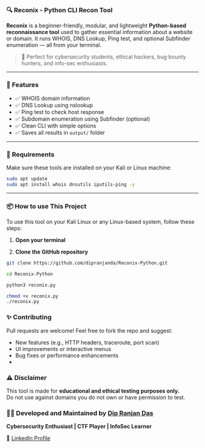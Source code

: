 ### 🔍 Reconix - Python CLI Recon Tool

**Reconix** is a beginner-friendly, modular, and lightweight **Python-based reconnaissance tool** used to gather essential information about a website or domain. It runs WHOIS, DNS Lookup, Ping test, and optional Subfinder enumeration — all from your terminal.

> 🚀 Perfect for cybersecurity students, ethical hackers, bug bounty hunters, and info-sec enthusiasts.

---

### 📌 Features

- ✅ WHOIS domain information
- ✅ DNS Lookup using nslookup
- ✅ Ping test to check host response
- ✅ Subdomain enumeration using Subfinder (optional)
- ✅ Clean CLI with simple options
- ✅ Saves all results in `output/` folder

---

### 🧰 Requirements

Make sure these tools are installed on your Kali or Linux machine:

```bash
sudo apt update
sudo apt install whois dnsutils iputils-ping -y
```

---

### 📦 How to use This Project

To use this tool on your Kali Linux or any Linux-based system, follow these steps:

1. **Open your terminal**

2. **Clone the GitHub repository**

```bash
git clone https://github.com/dipranjanda/Reconix-Python.git

cd Reconix-Python

python3 reconix.py

chmod +x reconix.py
./reconix.py
```


### ✨ Contributing

Pull requests are welcome! Feel free to fork the repo and suggest:
- New features (e.g., HTTP headers, traceroute, port scan)
- UI improvements or interactive menus
- Bug fixes or performance enhancements
- 

### ⚠️ Disclaimer

This tool is made for **educational and ethical testing purposes only.**  
Do not use against domains you do not own or have permission to test.


### 👨‍🔧 **Developed and Maintained by [Dip Ranjan Das](https://github.com/dipranjanda)**  
**Cybersecurity Enthusiast | CTF Player | InfoSec Learner**

🔗 [LinkedIn Profile](https://www.linkedin.com/in/dipranjandas)
